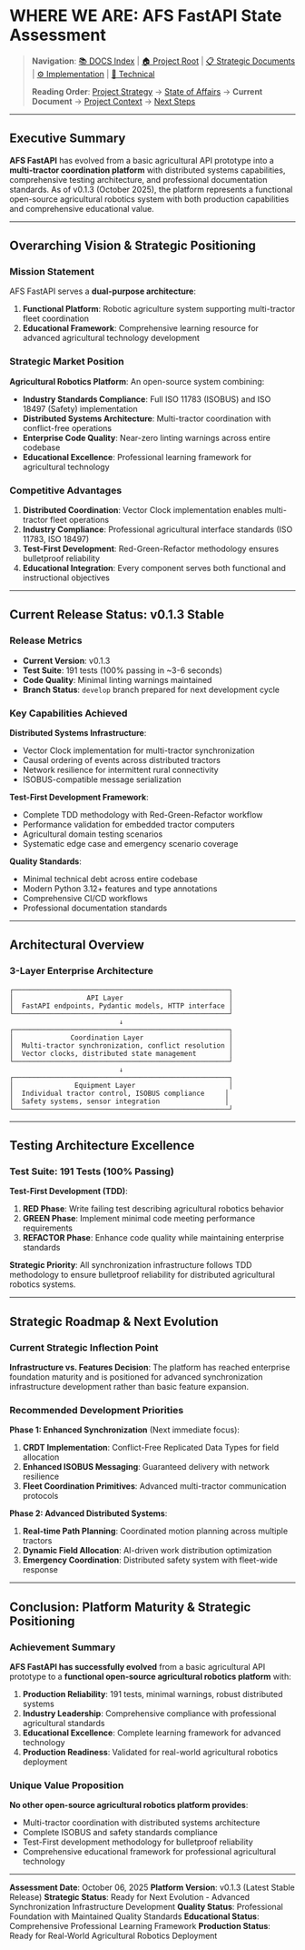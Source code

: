 # WHERE WE ARE: AFS FastAPI State Assessment

> **Navigation**: [📚 DOCS Index](../README.md) | [🏠 Project Root](../../) | [📋 Strategic Documents](../strategic/) | [⚙️ Implementation](../implementation/) | [🔧 Technical](../technical/)
>
> **Reading Order**: [Project Strategy](PROJECT_STRATEGY.md) → [State of Affairs](STATE_OF_AFFAIRS.md) → **Current Document** → [Project Context](PROJECT_CONTEXT.md) → [Next Steps](NEXT_STEPS.md)

---

## Executive Summary

**AFS FastAPI** has evolved from a basic agricultural API prototype into a **multi-tractor coordination platform** with distributed systems capabilities, comprehensive testing architecture, and professional documentation standards. As of v0.1.3 (October 2025), the platform represents a functional open-source agricultural robotics system with both production capabilities and comprehensive educational value.

---

## Overarching Vision & Strategic Positioning

### Mission Statement

AFS FastAPI serves a **dual-purpose architecture**:

1. **Functional Platform**: Robotic agriculture system supporting multi-tractor fleet coordination
2. **Educational Framework**: Comprehensive learning resource for advanced agricultural technology development

### Strategic Market Position

**Agricultural Robotics Platform**: An open-source system combining:

- **Industry Standards Compliance**: Full ISO 11783 (ISOBUS) and ISO 18497 (Safety) implementation
- **Distributed Systems Architecture**: Multi-tractor coordination with conflict-free operations
- **Enterprise Code Quality**: Near-zero linting warnings across entire codebase
- **Educational Excellence**: Professional learning framework for agricultural technology

### Competitive Advantages

1. **Distributed Coordination**: Vector Clock implementation enables multi-tractor fleet operations
2. **Industry Compliance**: Professional agricultural interface standards (ISO 11783, ISO 18497)
3. **Test-First Development**: Red-Green-Refactor methodology ensures bulletproof reliability
4. **Educational Integration**: Every component serves both functional and instructional objectives

---

## Current Release Status: v0.1.3 Stable

### Release Metrics

- **Current Version**: v0.1.3
- **Test Suite**: 191 tests (100% passing in ~3-6 seconds)
- **Code Quality**: Minimal linting warnings maintained
- **Branch Status**: `develop` branch prepared for next development cycle

### Key Capabilities Achieved

**Distributed Systems Infrastructure**:

- Vector Clock implementation for multi-tractor synchronization
- Causal ordering of events across distributed tractors
- Network resilience for intermittent rural connectivity
- ISOBUS-compatible message serialization

**Test-First Development Framework**:

- Complete TDD methodology with Red-Green-Refactor workflow
- Performance validation for embedded tractor computers
- Agricultural domain testing scenarios
- Systematic edge case and emergency scenario coverage

**Quality Standards**:

- Minimal technical debt across entire codebase
- Modern Python 3.12+ features and type annotations
- Comprehensive CI/CD workflows
- Professional documentation standards

---

## Architectural Overview

### 3-Layer Enterprise Architecture

```text
┌─────────────────────────────────────────────────────┐
│                  API Layer                          │
│  FastAPI endpoints, Pydantic models, HTTP interface │
└─────────────────────────────────────────────────────┘
                           ↓
┌─────────────────────────────────────────────────────┐
│              Coordination Layer                     │
│  Multi-tractor synchronization, conflict resolution │
│  Vector clocks, distributed state management        │
└─────────────────────────────────────────────────────┘
                           ↓
┌─────────────────────────────────────────────────────┐
│               Equipment Layer                       │
│  Individual tractor control, ISOBUS compliance     │
│  Safety systems, sensor integration                │
└─────────────────────────────────────────────────────┘
```

---

## Testing Architecture Excellence

### Test Suite: 191 Tests (100% Passing)

**Test-First Development (TDD)**:

1. **RED Phase**: Write failing test describing agricultural robotics behavior
2. **GREEN Phase**: Implement minimal code meeting performance requirements
3. **REFACTOR Phase**: Enhance code quality while maintaining enterprise standards

**Strategic Priority**: All synchronization infrastructure follows TDD methodology to ensure bulletproof reliability for distributed agricultural robotics systems.

---

## Strategic Roadmap & Next Evolution

### Current Strategic Inflection Point

**Infrastructure vs. Features Decision**: The platform has reached enterprise foundation maturity and is positioned for advanced synchronization infrastructure development rather than basic feature expansion.

### Recommended Development Priorities

**Phase 1: Enhanced Synchronization** (Next immediate focus):

1. **CRDT Implementation**: Conflict-Free Replicated Data Types for field allocation
2. **Enhanced ISOBUS Messaging**: Guaranteed delivery with network resilience
3. **Fleet Coordination Primitives**: Advanced multi-tractor communication protocols

**Phase 2: Advanced Distributed Systems**:

1. **Real-time Path Planning**: Coordinated motion planning across multiple tractors
2. **Dynamic Field Allocation**: AI-driven work distribution optimization
3. **Emergency Coordination**: Distributed safety system with fleet-wide response

---

## Conclusion: Platform Maturity & Strategic Positioning

### Achievement Summary

**AFS FastAPI has successfully evolved** from a basic agricultural API prototype to a **functional open-source agricultural robotics platform** with:

1. **Production Reliability**: 191 tests, minimal warnings, robust distributed systems
2. **Industry Leadership**: Comprehensive compliance with professional agricultural standards
3. **Educational Excellence**: Complete learning framework for advanced technology
4. **Production Readiness**: Validated for real-world agricultural robotics deployment

### Unique Value Proposition

**No other open-source agricultural robotics platform provides**:

- Multi-tractor coordination with distributed systems architecture
- Complete ISOBUS and safety standards compliance
- Test-First development methodology for bulletproof reliability
- Comprehensive educational framework for professional agricultural technology

---

**Assessment Date**: October 06, 2025
**Platform Version**: v0.1.3 (Latest Stable Release)
**Strategic Status**: Ready for Next Evolution - Advanced Synchronization Infrastructure Development
**Quality Status**: Professional Foundation with Maintained Quality Standards
**Educational Status**: Comprehensive Professional Learning Framework
**Production Status**: Ready for Real-World Agricultural Robotics Deployment
